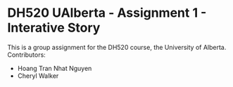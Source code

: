 # DH520 UAlberta - Assignment 1 - Interative Story
This is a group assignment for the DH520 course, the University of Alberta. 
Contributors:
- Hoang Tran Nhat Nguyen
- Cheryl Walker

